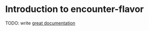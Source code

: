 # Introduction to encounter-flavor

TODO: write [great documentation](http://jacobian.org/writing/what-to-write/)
